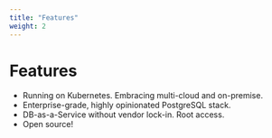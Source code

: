 ```yaml
---
title: "Features"
weight: 2
---
```


# Features

* Running on Kubernetes. Embracing multi-cloud and on-premise.
* Enterprise-grade, highly opinionated PostgreSQL stack.
* DB-as-a-Service without vendor lock-in. Root access.
* Open source!